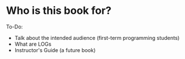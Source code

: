 # Who is this book for?

To-Do:

* Talk about the intended audience (first-term programming students)
* What are LOGs
* Instructor's Guide (a future book)
